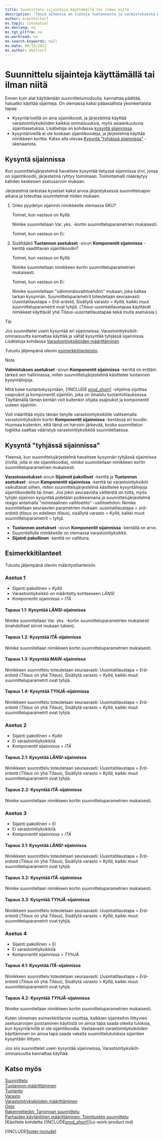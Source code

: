 ```yaml
---
title: Suunnittelu sijainteja käyttämällä tai ilman niitä
description: 'Tässä aiheessa on tietoja tuotannosta ja valmistuksesta Business Centralissa, mukaan lukien toimitusten suunnittelu.'
author: brentholtorf
ms.topic: conceptual
ms.devlang: na
ms.tgt_pltfrm: na
ms.workload: na
ms.search.keywords: null
ms.date: 09/15/2022
ms.author: bholtorf
---
```

# <a name="planning-with-or-without-locations"></a>Suunnittelu sijainteja käyttämällä tai ilman niitä

Ennen kuin alat käyttämään suunnittelumoduulia, kannattaa päättää, haluatko käyttää sijainteja. On olemassa kaksi pääasiallista yksinkertaista tapaa:

* Kysyntäriveillä on aina sijaintikoodi, ja järjestelmä käyttää varastointiyksiköiden kaikkia ominaisuuksia, myös asiaankuuluvia sijaintiasetuksia. Lisätietoja on kohdassa [kysyntä sijainnissa](#demand-at-location).  
* kysyntäriveillä ei ole koskaan sijaintikoodeja, ja järjestelmä käyttää nimikkeen korttia. Katso alla olevaa [Kysyntä "tyhjässä sijainnissa"](#demand-at-blank-location) -skenaariota.

## <a name="demand-at-location"></a>Kysyntä sijainnissa

Kun suunnittelujärjestelmä havaitsee kysyntää tietyssä sijainnissa (rivi, jossa on sijaintikoodi), järjestelmä ryhtyy toimimaan. Toimintamalli määräytyy kahden keskeisen asetusarvon mukaan.  

Järjestelmä tarkistaa kyseiset kaksi arvoa järjestyksessä suunnitteluajon aikana ja toteuttaa suunnitelmat niiden mukaan:  

1. Onko pyydetyn sijainnin nimikkeelle olemassa SKU?  

    Toimet, kun vastaus on Kyllä:  

    Nimike suunnitellaan Var. yks. -kortin suunnitteluparametrien mukaisesti.  

    Toimet, kun vastaus on Ei:  

2. Sisältääkö **Tuotannon asetukset** -sivun **Komponentit sijainnissa** -kenttä vaadittavan sijaintikoodin?  

    Toimet, kun vastaus on Kyllä:  

    Nimike suunnitellaan nimikkeen kortin suunnitteluparametrien mukaisesti.  

    Toimet, kun vastaus on Ei:  

    Nimike suunnitellaan "vähimmäisvaihtoehdon" mukaan, joka kattaa tarkan kysynnän. Suunnitteluparametrit toteutetaan seuraavasti: Uusintatilaustapa = *Erä-erästä*, Sisällytä varasto = *Kyllä*, kaikki muut suunnitteluparametrit ovat tyhjiä. (*Tilaus*-uusintatilaustapaa käyttävät nimikkeet käyttävät yhä *Tilaus*-uusintatilaustapaa sekä muita asetuksia.)

> [!TIP]
> Jos suunnittelet usein kysyntää eri sijainneissa, Varastointiyksiköt-ominaisuutta kannattaa käyttää ja vältät kysyntää tyhjässä sijainnissa. Lisätietoja kohdassa [Varastointiyksiköiden määrittäminen](inventory-how-to-set-up-stockkeeping-units.md)

Tutustu jäljempänä oleviin [esimerkkitilanteisiin](#scenarios).

> [!NOTE]
> **Valmistuksen asetukset** -sivun **Komponentit sijainnissa** -kenttä on erittäin tärkeä sen hallinnassa, miten suunnittelujärjestelmä käsittelee tuotannon kysyntälinjoja.
>
> Mitä tulee tuotantokysyntään, [!INCLUDE [prod_short](includes/prod_short.md)] -ohjelma sijoittaa osajoukot ja komponentit sijaintiin, joka on ilmaistu tuotantotilauksessa. Täyttämällä tämän kentän voit kuitenkin ohjata osajoukot ja komponentit uuteen sijaintiin.
>
> Voit määrittää myös tämän tietylle varastointiyksikölle valitsemalla varastointiyksikön kortin **Komponentit sijainnissa** -kentässä eri koodin. Huomaa kuitenkin, että tämä on harvoin järkevää, koska suunnittelun logiikka saattaa vääristyä varastointiyksikköä suunniteltaessa.

## <a name="demand-at-blank-location"></a>Kysyntä "tyhjässä sijainnissa"

Yleensä, kun suunnittelujärjestelmä havaitsee kysynnän tyhjässä sijainnissa (rivillä, jolla ei ole sijaintikoodia), nimike suunnitellaan nimikkeen kortin suunnitteluparametrien mukaisesti.

**Varastoasetukset**-sivun **Sijainnit pakolliset** -kenttä ja **Tuotannon asetukset** -sivun **Komponentit sijainnissa** -kenttä tai varastointiyksiköt vaikuttavat siihen, miten suunnittelujärjestelmä käsittelee kysyntälinjoja sijaintikoodeilla tai ilman. Jos jokin seuraavista väitteistä on totta, myös tyhjän sijainnin kysyntää pidetään poikkeamana ja suunnittelujärjestelmä reagoi antamalla "minimaalinen vaihtoehto" -vaihtoehdon: Nimike suunnitellaan seuraavien parametrien mukaan: uusintatilaustapa = *erä-erästä* (*tilaus* on edelleen *tilaus*), sisällytä varasto = *Kyllä*, kaikki muut suunnitteluparametrit = tyhjä.

* **Tuotannon asetukset** -sivun **Komponentit sijainnissa** -kentällä on arvo.
* Suunnitellulle nimikkeelle on olemassa varastointiyksikkö.
* **Sijainti pakollinen** -kenttä on valittuna.

## <a name="scenarios"></a>Esimerkkitilanteet

Tutustu jäljempänä oleviin määritystilanteisiin.

### <a name="setup-1"></a>Asetus 1

* Sijainti pakollinen = *Kyllä*  
* Varastointiyksikkö on määritetty kohteeseen *LÄNSI*  
* Komponentit sijainnissa = *ITÄ*  

#### <a name="case-11-demand-is-at-west-location"></a>Tapaus 1.1: Kysyntää *LÄNSI*-sijainnissa

Nimike suunnitellaan Var. yks. -kortin suunnitteluparametrien mukaisesti (mahdolliset siirrot mukaan lukien).

#### <a name="case-12-demand-is-at-east-location"></a>Tapaus 1.2: Kysyntää *ITÄ*-sijainnissa

Nimike suunnitellaan nimikkeen kortin suunnitteluparametrien mukaisesti.

#### <a name="case-13-demand-is-at-main-location"></a>Tapaus 1.3: Kysyntää *MAIN*-sijainnissa

Nimikkeen suunnittelu toteutetaan seuraavasti: Uusintatilaustapa = *Erä-erästä* (*Tilaus* on yhä *Tilaus*), Sisällytä varasto = *Kyllä*, kaikki muut suunnitteluparametrit ovat tyhjiä.

#### <a name="case-14-demand-is-at-blank-location"></a>Tapaus 1.4: Kysyntää *TYHJÄ*-sijainnissa

Nimikkeen suunnittelu toteutetaan seuraavasti: Uusintatilaustapa = *Erä-erästä* (*Tilaus* on yhä *Tilaus*), Sisällytä varasto = *Kyllä*, kaikki muut suunnitteluparametrit ovat tyhjiä.

### <a name="setup-2"></a>Asetus 2

* Sijainti pakollinen = *Kyllä*  
* Ei varastointiyksikköä  
* Komponentit sijainnissa = *ITÄ*  

#### <a name="case-21-demand-is-at-west-location"></a>Tapaus 2.1: Kysyntää *LÄNSI*-sijainnissa

Nimikkeen suunnittelu toteutetaan seuraavasti: Uusintatilaustapa = *Erä-erästä* (*Tilaus* on yhä *Tilaus*), Sisällytä varasto = *Kyllä*, kaikki muut suunnitteluparametrit ovat tyhjiä.

#### <a name="case-22-demand-is-at-east-location"></a>Tapaus 2.2: Kysyntää *ITÄ*-sijainnissa

Nimike suunnitellaan nimikkeen kortin suunnitteluparametrien mukaisesti.  

### <a name="setup-3"></a>Asetus 3

* Sijainti pakollinen = *Ei*  
* Ei varastointiyksikköä  
* Komponentit sijainnissa = *ITÄ*  

#### <a name="case-31-demand-is-at-west-location"></a>Tapaus 3.1: Kysyntää *LÄNSI*-sijainnissa

Nimikkeen suunnittelu toteutetaan seuraavasti: Uusintatilaustapa = *Erä-erästä* (*Tilaus* on yhä *Tilaus*), Sisällytä varasto = *Kyllä*, kaikki muut suunnitteluparametrit ovat tyhjiä.

#### <a name="case-32-demand-is-at-east-location"></a>Tapaus 3.2: Kysyntää *ITÄ*-sijainnissa

Nimike suunnitellaan nimikkeen kortin suunnitteluparametrien mukaisesti.  

#### <a name="case-33-demand-is-at-blank-location"></a>Tapaus 3.3: Kysyntää *TYHJÄ*-sijainnissa

Nimikkeen suunnittelu toteutetaan seuraavasti: Uusintatilaustapa = *Erä-erästä* (*Tilaus* on yhä *Tilaus*), Sisällytä varasto = *Kyllä*, kaikki muut suunnitteluparametrit ovat tyhjiä.

### <a name="setup-4"></a>Asetus 4

* Sijainti pakollinen = *Ei*  
* Ei varastointiyksikköä  
* Komponentit sijainnissa = *TYHJÄ*  

#### <a name="case-41-demand-is-at-east-location"></a>Tapaus 4.1: Kysyntää *ITÄ*-sijainnissa

Nimikkeen suunnittelu toteutetaan seuraavasti: Uusintatilaustapa = *Erä-erästä* (*Tilaus* on yhä *Tilaus*), Sisällytä varasto = *Kyllä*, kaikki muut suunnitteluparametrit ovat tyhjiä.

#### <a name="case-42-demand-is-at-blank-location"></a>Tapaus 4.2: Kysyntää *TYHJÄ*-sijainnissa

Nimike suunnitellaan nimikkeen kortin suunnitteluparametrien mukaisesti.

Kuten viimeinen esimerkkitilanne osoittaa, kaikkien sijainteihin liittyvien asetusarvojen poistaminen käytöstä on ainoa tapa saada oikeita tuloksia, kun kysyntärivillä ei ole sijaintikoodia. Vastaavasti varastointiyksiköiden käyttäminen on ainoa tapa saada vakaita suunnittelutuloksia sijaintien kysyntään liittyen.  

Jos siis suunnittelet usein kysyntää sijainneissa, Varastointiyksiköt-ominaisuutta kannattaa käyttää.

## <a name="see-also"></a>Katso myös

[Suunnittelu](production-planning.md)  
[Tuotannon määrittäminen](production-configure-production-processes.md)  
[Tuotanto](production-manage-manufacturing.md)  
[Varasto](inventory-manage-inventory.md)  
[Varastointiyksiköiden määrittäminen](inventory-how-to-set-up-stockkeeping-units.md)  
[Osto](purchasing-manage-purchasing.md)  
[Rakennetiedot: Tarjonnan suunnittelu](design-details-supply-planning.md)  
[Parhaiden käytäntöjen määrittäminen: Toimitusten suunnittelu](setup-best-practices-supply-planning.md)  
[Käsittele kohdetta [!INCLUDE[prod_short](includes/prod_short.md)]](ui-work-product.md)  

[!INCLUDE[footer-include](includes/footer-banner.md)]

